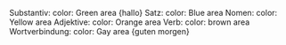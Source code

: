 Substantiv: color: Green area {hallo}
Satz: color: Blue area
Nomen: color: Yellow area
Adjektive: color: Orange area
Verb: color: brown area
Wortverbindung: color: Gay area {guten morgen}
